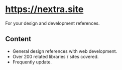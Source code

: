 # https://nextra.site

For your design and development references.

## Content
- General design references with web development.  
- Over 200 related libraries / sites covered.  
- Frequently update.  

